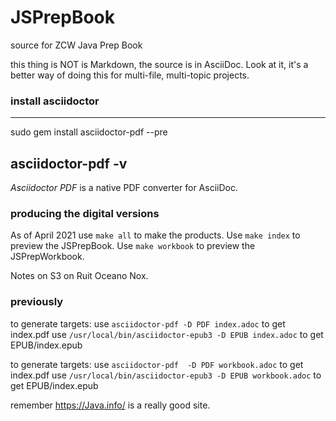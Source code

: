 # JSPrepBook
source for ZCW Java Prep Book

this thing is NOT is Markdown, the source is in AsciiDoc.
Look at it, it's a better way of doing this for multi-file, multi-topic projects.

### install asciidoctor 

----
sudo gem install asciidoctor-pdf --pre

asciidoctor-pdf -v
----
*Asciidoctor PDF* is a native PDF converter for AsciiDoc.

### producing the digital versions

As of April 2021 use `make all` to make the products.
Use `make index` to preview the JSPrepBook.
Use `make workbook` to preview the JSPrepWorkbook.

Notes on S3 on Ruit Oceano Nox.


### previously
to generate targets:
use `asciidoctor-pdf -D PDF index.adoc` to get index.pdf
use `/usr/local/bin/asciidoctor-epub3 -D EPUB index.adoc` to get EPUB/index.epub

to generate targets:
use `asciidoctor-pdf  -D PDF workbook.adoc` to get index.pdf
use `/usr/local/bin/asciidoctor-epub3 -D EPUB workbook.adoc` to get EPUB/index.epub

remember https://Java.info/ is a really good site.

